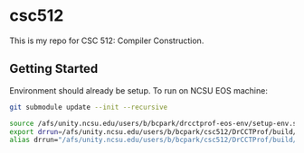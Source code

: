 # csc512

This is my repo for CSC 512: Compiler Construction.

## Getting Started
Environment should already be setup. To run on NCSU EOS machine:
```sh
git submodule update --init --recursive
```


```sh
source /afs/unity.ncsu.edu/users/b/bcpark/drcctprof-eos-env/setup-env.sh
export drrun=/afs/unity.ncsu.edu/users/b/bcpark/csc512/DrCCTProf/build/bin64/drrun
alias drrun="/afs/unity.ncsu.edu/users/b/bcpark/csc512/DrCCTProf/build/bin64/drrun"
```